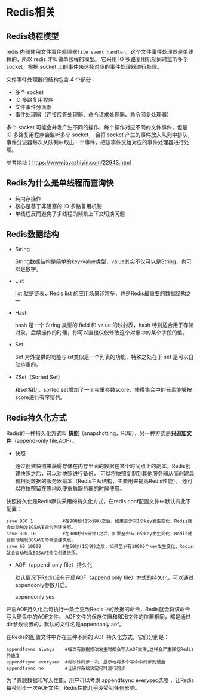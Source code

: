 # Redis相关

## Redis线程模型
redis 内部使用文件事件处理器`file event handler`。这个文件事件处理器是单线程的，所以 redis 才叫做单线程的模型。
它采用 IO 多路复用机制同时监听多个 socket，根据 socket 上的事件来选择对应的事件处理器进行处理。

文件事件处理器的结构包含 4 个部分：

+ 多个 socket
+ IO 多路复用程序
+ 文件事件分派器
+ 事件处理器（连接应答处理器、命令请求处理器、命令回复处理器）

多个 socket 可能会并发产生不同的操作，每个操作对应不同的文件事件，但是 IO 多路复用程序会监听多个 socket，
会将 socket 产生的事件放入队列中排队，事件分派器每次从队列中取出一个事件，把该事件交给对应的事件处理器进行处理。

参考地址：https://www.javazhiyin.com/22943.html 
 
## Redis为什么是单线程而查询快
+ 纯内存操作
+ 核心是基于非阻塞的 IO 多路复用机制
+ 单线程反而避免了多线程的频繁上下文切换问题


## Redis数据结构
+ String

    String数据结构是简单的key-value类型，value其实不仅可以是String，也可以是数字。
+ List

    list 就是链表，Redis list 的应用场景非常多，也是Redis最重要的数据结构之一

+ Hash

    hash 是一个 String 类型的 field 和 value 的映射表，hash 特别适合用于存储对象，后续操作的时候，你可以直接仅仅修改这个对象中的某个字段的值。
+ Set

    Set 对外提供的功能与list类似是一个列表的功能，特殊之处在于 set 是可以自动排重的。
+ ZSet（Sorted Set）

    和set相比，sorted set增加了一个权重参数score，使得集合中的元素能够按score进行有序排列。

## Redis持久化方式
Redis的一种持久化方式叫 **快照**（snapshotting，RDB），另一种方式是**只追加文件**（append-only file,AOF）。
+ 快照

    通过创建快照来获得存储在内存里面的数据在某个时间点上的副本。Redis创建快照之后，可以对快照进行备份，
    可以将快照复制到其他服务器从而创建具有相同数据的服务器副本（Redis主从结构，主要用来提高Redis性能），
    还可以将快照留在原地以便重启服务器的时候使用。

快照持久化是Redis默认采用的持久化方式，在redis.conf配置文件中默认有此下配置：

    save 900 1           #在900秒(15分钟)之后，如果至少有1个key发生变化，Redis就会自动触发BGSAVE命令创建快照。
    save 300 10          #在300秒(5分钟)之后，如果至少有10个key发生变化，Redis就会自动触发BGSAVE命令创建快照。
    save 60 10000        #在60秒(1分钟)之后，如果至少有10000个key发生变化，Redis就会自动触发BGSAVE命令创建快照。

+ AOF（append-only file）持久化

    默认情况下Redis没有开启AOF（append only file）方式的持久化，可以通过appendonly参数开启。
    
    
    appendonly yes

开启AOF持久化后每执行一条会更改Redis中的数据的命令，Redis就会将该命令写入硬盘中的AOF文件。
AOF文件的保存位置和RDB文件的位置相同，都是通过dir参数设置的，默认的文件名是appendonly.aof。

在Redis的配置文件中存在三种不同的 AOF 持久化方式，它们分别是：

    appendfsync always    #每次有数据修改发生时都会写入AOF文件,这样会严重降低Redis的速度
    appendfsync everysec  #每秒钟同步一次，显示地将多个写命令同步到硬盘
    appendfsync no        #让操作系统决定何时进行同步

为了兼顾数据和写入性能，用户可以考虑 appendfsync everysec选项 ，让Redis每秒同步一次AOF文件，Redis性能几乎没受到任何影响。

